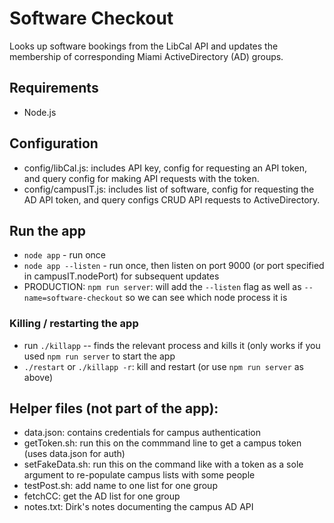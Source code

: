 # Software Checkout

Looks up software bookings from the LibCal API and updates the membership of corresponding Miami ActiveDirectory (AD) groups.

## Requirements

* Node.js 

## Configuration

* config/libCal.js: includes API key, config for requesting an API token, and query config for making API requests with the token.
* config/campusIT.js: includes list of software, config for requesting the AD API token, and query configs CRUD API requests to ActiveDirectory.

## Run the app

* `node app` - run once
* `node app --listen` - run once, then listen on port 9000 (or port specified in campusIT.nodePort) for subsequent updates
* PRODUCTION: `npm run server`: will add the `--listen` flag as well as `--name=software-checkout` so we can see which node process it is

### Killing / restarting the app

* run `./killapp` -- finds the relevant process and kills it (only works if you used `npm run server` to start the app
* `./restart` or `./killapp -r`: kill and restart (or use `npm run server` as above)

## Helper files (not part of the app): 

* data.json: contains credentials for campus authentication
* getToken.sh: run this on the commmand line to get a campus token (uses data.json for auth)
* setFakeData.sh: run this on the command like with a token as a sole argument to re-populate campus lists with some people
* testPost.sh: add name to one list for one group
* fetchCC: get the AD list for one group
* notes.txt: Dirk's notes documenting the campus AD API

